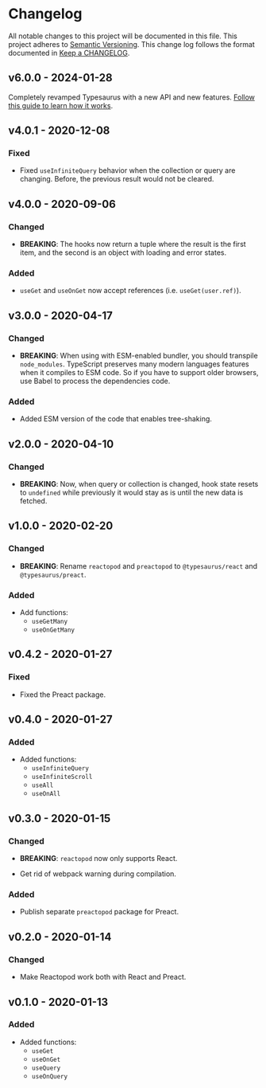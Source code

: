 # Changelog

All notable changes to this project will be documented in this file.
This project adheres to [Semantic Versioning].
This change log follows the format documented in [Keep a CHANGELOG].

[semantic versioning]: http://semver.org/
[keep a changelog]: http://keepachangelog.com/

## v6.0.0 - 2024-01-28

Completely revamped Typesaurus with a new API and new features. [Follow this guide to learn how it works](https://typesaurus.com/get-started/).

## v4.0.1 - 2020-12-08

### Fixed

- Fixed `useInfiniteQuery` behavior when the collection or query are changing. Before, the previous result would not be cleared.

## v4.0.0 - 2020-09-06

### Changed

- **BREAKING**: The hooks now return a tuple where the result is the first item, and the second is an object with loading and error states.

### Added

- `useGet` and `useOnGet` now accept references (i.e. `useGet(user.ref)`).

## v3.0.0 - 2020-04-17

### Changed

- **BREAKING**: When using with ESM-enabled bundler, you should transpile `node_modules`. TypeScript preserves many modern languages features when it compiles to ESM code. So if you have to support older browsers, use Babel to process the dependencies code.

### Added

- Added ESM version of the code that enables tree-shaking.

## v2.0.0 - 2020-04-10

### Changed

- **BREAKING**: Now, when query or collection is changed, hook state resets to `undefined` while previously it would stay as is until the new data is fetched.

## v1.0.0 - 2020-02-20

### Changed

- **BREAKING**: Rename `reactopod` and `preactopod` to `@typesaurus/react` and `@typesaurus/preact`.

### Added

- Add functions:
  - `useGetMany`
  - `useOnGetMany`

## v0.4.2 - 2020-01-27

### Fixed

- Fixed the Preact package.

## v0.4.0 - 2020-01-27

### Added

- Added functions:
  - `useInfiniteQuery`
  - `useInfiniteScroll`
  - `useAll`
  - `useOnAll`

## v0.3.0 - 2020-01-15

### Changed

- **BREAKING**: `reactopod` now only supports React.

- Get rid of webpack warning during compilation.

### Added

- Publish separate `preactopod` package for Preact.

## v0.2.0 - 2020-01-14

### Changed

- Make Reactopod work both with React and Preact.

## v0.1.0 - 2020-01-13

### Added

- Added functions:
  - `useGet`
  - `useOnGet`
  - `useQuery`
  - `useOnQuery`
